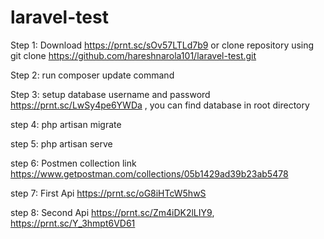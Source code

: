 # laravel-test

Step 1: Download https://prnt.sc/sOv57LTLd7b9 or clone repository using git clone https://github.com/hareshnarola101/laravel-test.git

Step 2: run composer update command

Step 3: setup database username and password https://prnt.sc/LwSy4pe6YWDa , you can find database in root directory

step 4: php artisan migrate

step 5: php artisan serve

step 6: Postmen collection link https://www.getpostman.com/collections/05b1429ad39b23ab5478

step 7: First Api https://prnt.sc/oG8iHTcW5hwS

step 8: Second Api https://prnt.sc/Zm4iDK2lLIY9,  https://prnt.sc/Y_3hmpt6VD61
